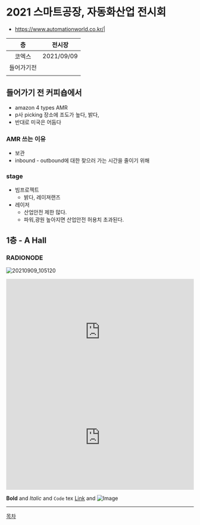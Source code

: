 

# 2021 스마트공장, 자동화산업 전시회

* https://www.automationworld.co.kr/|



|층|전시장|
|:---:|:---:|
|코엑스|2021/09/09|[스마트공장, 자동화산업 전시회](./docs/2021/20210909.md)|
| 들어가기전 | |
| | |




## 들어가기 전 커피숍에서

* amazon 4 types AMR
* p사 picking 장소에 조도가 높다, 밝다, 
* 반대로 미국은 어둠다

### AMR 쓰는 이유
* 보관
* inbound - outbound에 대한 찾으러 가는 시간을 줄이기 위해

### stage
* 빔프로젝트
  * 밝다, 레이져랜즈
* 레이저
  * 산업안전 제한 많다.
  * 파워,광원 높아지면 산업안전 허용치 초과된다.

## 1층 - A Hall

### RADIONODE


![20210909_105120](https://user-images.githubusercontent.com/8021479/133760400-d12e51be-b837-4316-9970-89b76df3be28.jpg)


<!-- ![20210909_105120](https://user-images.githubusercontent.com/8021479/133760400-d12e51be-b837-4316-9970-89b76df3be28.jpg) -->

<!-- <img src="https://user-images.githubusercontent.com/8021479/133760400-d12e51be-b837-4316-9970-89b76df3be28.jpg" width="70%" height="70%"> -->



<style>.embed-container { position: relative; padding-bottom: 56.25%; height: 0; overflow: hidden; max-width: 100%; } .embed-container iframe, .embed-container object, .embed-container embed { position: absolute; top: 0; left: 0; width: 100%; height: 100%; }</style><div class='embed-container'><iframe src='https://www.youtube.com/embed/9_H_0Cx-izA' frameborder='0' allowfullscreen></iframe></div>

<style>.embed-container { position: relative; padding-bottom: 56.25%; height: 0; overflow: hidden; max-width: 100%; } .embed-container iframe, .embed-container object, .embed-container embed { position: absolute; top: 0; left: 0; width: 100%; height: 100%; }</style><div class='embed-container'><iframe src='https://www.youtube.com/embed/suggOX4iNPg' frameborder='0' allowfullscreen></iframe></div>



**Bold** and _Italic_ and `Code` tex [Link](url) and ![Image](src)



---


[목차](./main.md)
